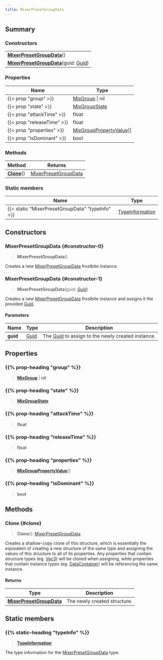 ```yaml
---
title: MixerPresetGroupData
---
```


## Summary

### Constructors

|  |
| --- |
| **[MixerPresetGroupData](#constructor-0)**() |
| **[MixerPresetGroupData](#constructor-1)**(guid: [Guid](/vext/ref/shared/type/guid)) |

### Properties

| Name | Type |
| ---- | ---- |
| {{< prop "group" >}} | [MixGroup](/vext/ref/fb/mixgroup) \| nil |
| {{< prop "state" >}} | [MixGroupState](/vext/ref/fb/mixgroupstate) |
| {{< prop "attackTime" >}} | float |
| {{< prop "releaseTime" >}} | float |
| {{< prop "properties" >}} | [MixGroupPropertyValue](/vext/ref/fb/mixgrouppropertyvalue)[] |
| {{< prop "isDominant" >}} | bool |

### Methods

| Method | Returns |
| ------ | ------- |
| **[Clone](#clone)**() | [MixerPresetGroupData](/vext/ref/fb/mixerpresetgroupdata) |

### Static members

| Name | Type |
| ---- | ---- |
| {{< static "MixerPresetGroupData" "typeInfo" >}} | [TypeInformation](/vext/ref/shared/type/typeinformation) |

## Constructors

### MixerPresetGroupData {#constructor-0}

> **MixerPresetGroupData**()

Creates a new [MixerPresetGroupData](/vext/ref/fb/mixerpresetgroupdata) frostbite instance.

### MixerPresetGroupData {#constructor-1}

> **MixerPresetGroupData**(guid: [Guid](/vext/ref/shared/type/guid))

Creates a new [MixerPresetGroupData](/vext/ref/fb/mixerpresetgroupdata) frostbite instance and assigns it the provided [Guid](/vext/ref/shared/type/guid).

#### Parameters

| Name | Type | Description |
| ---- | ---- | ----------- |
| **guid** | [Guid](/vext/ref/shared/type/guid) | The [Guid](/vext/ref/shared/type/guid) to assign to the newly created instance. |

## Properties

### {{% prop-heading "group" %}}

> **[MixGroup](/vext/ref/fb/mixgroup)** \| **nil**

### {{% prop-heading "state" %}}

> **[MixGroupState](/vext/ref/fb/mixgroupstate)**

### {{% prop-heading "attackTime" %}}

> **float**

### {{% prop-heading "releaseTime" %}}

> **float**

### {{% prop-heading "properties" %}}

> **[MixGroupPropertyValue](/vext/ref/fb/mixgrouppropertyvalue)**[]

### {{% prop-heading "isDominant" %}}

> **bool**

## Methods

### Clone {#clone}

> **Clone**(): [MixerPresetGroupData](/vext/ref/fb/mixerpresetgroupdata)

Creates a shallow-copy clone of this structure, which is essentially the equivalent of creating a new structure of the same type and assigning the values of this structure to all of its properties. Any properties that contain structure types (eg. [Vec3](/vext/ref/shared/type/vec3)) will be cloned when assigning, while properties that contain instance types (eg. [DataContainer](/vext/ref/shared/type/datacontainer)) will be referencing the same instance.

#### Returns

| Type | Description |
| ---- | ----------- |
| **[MixerPresetGroupData](/vext/ref/fb/mixerpresetgroupdata)** | The newly created structure. |

## Static members

### {{% static-heading "typeInfo" %}}

> **[TypeInformation](/vext/ref/shared/type/typeinformation)**

The type information for the [MixerPresetGroupData](/vext/ref/fb/mixerpresetgroupdata) type.

